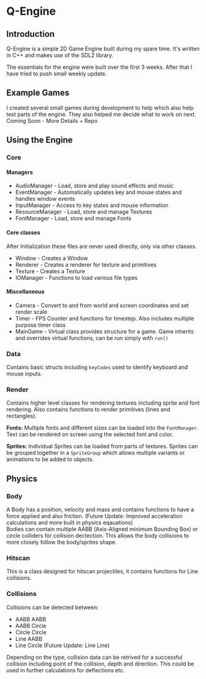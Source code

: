 # Q-Engine

## Introduction

Q-Engine is a simple 2D Game Engine built during my spare time. It's written in C++ and makes use of the SDL2 library.  

The essentials for the engine were built over the first 3 weeks. After that I have tried to push small weekly update.


## Example Games
I created several small games during development to help which also help test parts of the engine. They also helped me decide what to work on next.
Coming Soon - More Details + Repo

## Using the Engine

### Core

#### Managers
- AudioManager - Load, store and play sound effects and music
- EventManager - Automatically updates key and mouse states and handles window events
- InputManager - Access to key states and mouse information
- ResourceManager - Load, store and manage Textures
- FontManager - Load, store and manage Fonts

#### Core classes
After Initialization these files are never used directly, only via other classes.
- Window - Creates a Window
- Renderer - Creates a renderer for texture and primitives
- Texture - Creates a Texture
- IOManager - Functions to load various file types


#### Miscellaneous
- Camera - Convert to and from world and screen coordinates and set render scale
- Timer - FPS Counter and functions for timestep. Also includes multiple purpose timer class
- MainGame - Virtual class provides structure for a game. Game inherits and overrides virtual functions, can be run simply with `run()`


### Data
Contains basic structs including `keyCodes` used to identify keyboard and mouse inputs.


### Render
Contains higher level classes for rendering textures including sprite and font rendering. Also contains functions to render primitives (lines and rectangles).

**Fonts:** Multiple fonts and different sizes can be loaded into the `FontManager`. Text can be rendered on screen using the selected font and color.

**Sprites:** Individual Sprites can be loaded from parts of textures. Sprites can be grouped together in a `SpriteGroup` which allows multiple variants or animations to be added to objects.


## Physics

### Body
A Body has a position, velocity and mass and contains functions to have a force applied and also friction. (Future Update: Improved acceleration calculations and more built in physics eqauations)  
Bodies can contain multiple AABB (Axis-Aligned minimum Bounding Box) or circle colliders for collision dectection. This allows the body collisions to more closely follow the body/sprites shape.

### Hitscan
This is a class designed for hitscan projectiles, it contains functions for Line collisions. 

### Collisions
Collisions can be detected between:
- AABB AABB
- AABB Circle
- Circle Circle
- Line AABB
- Line Circle
(Future Update: Line Line)

Depending on the type, collision data can be retrived for a successful collision including point of the collision, depth and direction. This could be used in further calculations for deflections etc.


